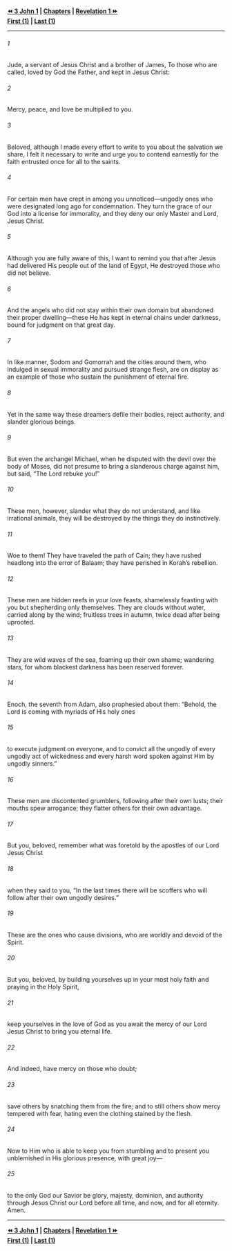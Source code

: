   
**[⏪ 3 John 1](../44.64%203%20John/3%20John%201.md) | [Chapters](./_index.md) | [Revelation 1 ⏩](../44.66%20Revelation/Revelation%201.md)**  
**[First (1)](Jude%201.md) | [Last (1)](Jude%201.md)**  
  
---  
  
###### 1  
Jude, a servant of Jesus Christ and a brother of James, To those who are called, loved by God the Father, and kept in Jesus Christ:  
  
###### 2  
Mercy, peace, and love be multiplied to you.  
  
###### 3  
Beloved, although I made every effort to write to you about the salvation we share, I felt it necessary to write and urge you to contend earnestly for the faith entrusted once for all to the saints.  
  
###### 4  
For certain men have crept in among you unnoticed—ungodly ones who were designated long ago for condemnation. They turn the grace of our God into a license for immorality, and they deny our only Master and Lord, Jesus Christ.  
  
###### 5  
Although you are fully aware of this, I want to remind you that after Jesus had delivered His people out of the land of Egypt, He destroyed those who did not believe.  
  
###### 6  
And the angels who did not stay within their own domain but abandoned their proper dwelling—these He has kept in eternal chains under darkness, bound for judgment on that great day.  
  
###### 7  
In like manner, Sodom and Gomorrah and the cities around them, who indulged in sexual immorality and pursued strange flesh, are on display as an example of those who sustain the punishment of eternal fire.  
  
###### 8  
Yet in the same way these dreamers defile their bodies, reject authority, and slander glorious beings.  
  
###### 9  
But even the archangel Michael, when he disputed with the devil over the body of Moses, did not presume to bring a slanderous charge against him, but said, “The Lord rebuke you!”  
  
###### 10  
These men, however, slander what they do not understand, and like irrational animals, they will be destroyed by the things they do instinctively.  
  
###### 11  
Woe to them! They have traveled the path of Cain; they have rushed headlong into the error of Balaam; they have perished in Korah’s rebellion.  
  
###### 12  
These men are hidden reefs in your love feasts, shamelessly feasting with you but shepherding only themselves. They are clouds without water, carried along by the wind; fruitless trees in autumn, twice dead after being uprooted.  
  
###### 13  
They are wild waves of the sea, foaming up their own shame; wandering stars, for whom blackest darkness has been reserved forever.  
  
###### 14  
Enoch, the seventh from Adam, also prophesied about them: “Behold, the Lord is coming with myriads of His holy ones  
  
###### 15  
to execute judgment on everyone, and to convict all the ungodly of every ungodly act of wickedness and every harsh word spoken against Him by ungodly sinners.”  
  
###### 16  
These men are discontented grumblers, following after their own lusts; their mouths spew arrogance; they flatter others for their own advantage.  
  
###### 17  
But you, beloved, remember what was foretold by the apostles of our Lord Jesus Christ  
  
###### 18  
when they said to you, “In the last times there will be scoffers who will follow after their own ungodly desires.”  
  
###### 19  
These are the ones who cause divisions, who are worldly and devoid of the Spirit.  
  
###### 20  
But you, beloved, by building yourselves up in your most holy faith and praying in the Holy Spirit,  
  
###### 21  
keep yourselves in the love of God as you await the mercy of our Lord Jesus Christ to bring you eternal life.  
  
###### 22  
And indeed, have mercy on those who doubt;  
  
###### 23  
save others by snatching them from the fire; and to still others show mercy tempered with fear, hating even the clothing stained by the flesh.  
  
###### 24  
Now to Him who is able to keep you from stumbling and to present you unblemished in His glorious presence, with great joy—  
  
###### 25  
to the only God our Savior be glory, majesty, dominion, and authority through Jesus Christ our Lord before all time, and now, and for all eternity. Amen.  
  
  
---  
  
**[⏪ 3 John 1](../44.64%203%20John/3%20John%201.md) | [Chapters](./_index.md) | [Revelation 1 ⏩](../44.66%20Revelation/Revelation%201.md)**  
**[First (1)](Jude%201.md) | [Last (1)](Jude%201.md)**  
  
